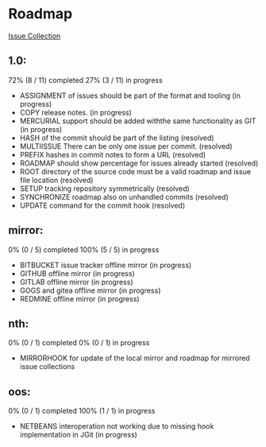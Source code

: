 # Roadmap

[Issue Collection](issues)

## 1.0:

72% (8 / 11) completed
27% (3 / 11) in progress

* ASSIGNMENT of issues should be part of the format and tooling (in progress)
* COPY release notes. (in progress)
* MERCURIAL support should be added withthe same functionality as GIT (in progress)
* HASH of the commit should be part of the listing (resolved)
* MULTIISSUE There can be only one issue per commit. (resolved)
* PREFIX hashes in commit notes to form a URL (resolved)
* ROADMAP should show percentage for issues already started (resolved)
* ROOT directory of the source code must be a valid roadmap and issue file location (resolved)
* SETUP tracking repository symmetrically (resolved)
* SYNCHRONIZE roadmap also on unhandled commits (resolved)
* UPDATE command for the commit hook (resolved)

## mirror:

0% (0 / 5) completed
100% (5 / 5) in progress

* BITBUCKET issue tracker offline mirror (in progress)
* GITHUB offline mirror (in progress)
* GITLAB offline mirror (in progress)
* GOGS and gitea offline mirror (in progress)
* REDMINE offline mirror (in progress)

## nth:

0% (0 / 1) completed
0% (0 / 1) in progress

* MIRRORHOOK for update of the local mirror and roadmap for mirrored issue collections

## oos:

0% (0 / 1) completed
100% (1 / 1) in progress

* NETBEANS interoperation not working due to missing hook implementation in JGit (in progress)

